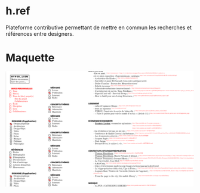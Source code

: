 h.ref
=====

Plateforme contributive permettant de mettre en commun les recherches et références entre designers.

Maquette
========

![première maquette](https://raw.githubusercontent.com/EtienneOz/Hyper/master/maquette/maquette.png)
